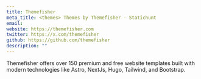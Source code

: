 ```yaml
---
title: Themefisher
meta_title: <themes> Themes by Themefisher - Statichunt
email: 
website: https://themefisher.com
twitter: https://x.com/themefisher
github: https://github.com/themefisher
description: ""
---
```


Themefisher offers over 150 premium and free website templates built with modern technologies like Astro, NextJs, Hugo, Tailwind, and Bootstrap.
